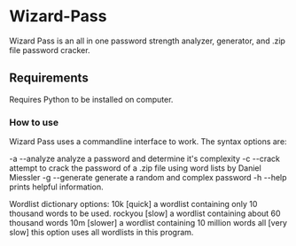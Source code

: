 # Wizard-Pass
Wizard Pass is an all in one password strength analyzer, generator, and .zip file password cracker.

## Requirements
Requires Python to be installed on computer.

### How to use
Wizard Pass uses a commandline interface to work. The syntax options are: 

-a      --analyze            analyze a password and determine it's complexity
-c      --crack              attempt to crack the password of a .zip file using word lists by Daniel Miessler
-g      --generate           generate a random and complex password
-h      --help               prints helpful information.

Wordlist dictionary options:
10k              [quick] a wordlist containing only 10 thousand words to be used.
rockyou          [slow] a wordlist containing about 60 thousand words
10m              [slower] a wordlist containing 10 million words
all              [very slow] this option uses all wordlists in this program.
